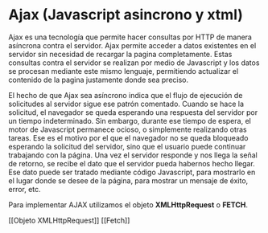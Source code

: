 
# Ajax (Javascript asincrono y xtml)

Ajax es una tecnología que permite hacer consultas por HTTP de manera asíncrona contra el servidor. Ajax permite acceder a datos existentes en el servidor sin necesidad de recargar la pagina completamente. Estas consultas contra el servidor se realizan por medio de Javascript y los datos se procesan mediante este mismo lenguaje, permitiendo actualizar el contenido de la pagina justamente donde sea preciso.

El hecho de que Ajax sea asíncrono indica que el flujo de ejecución de solicitudes al servidor sigue ese patrón comentado. Cuando se hace la solicitud, el navegador se queda esperando una respuesta del servidor por un tiempo indeterminado. Sin embargo, durante ese tiempo de espera, el motor de Javascript permanece ocioso, o simplemente realizando otras tareas. Ese es el motivo por el que el navegador no se queda bloqueado esperando la solicitud del servidor, sino que el usuario puede continuar trabajando con la página. Una vez el servidor responde y nos llega la señal de retorno, se recibe el dato que el servidor pueda habernos hecho llegar. Ese dato puede ser tratado mediante código Javascript, para mostrarlo en el lugar donde se desee de la página, para mostrar un mensaje de éxito, error, etc.

Para implementar AJAX utilizamos el objeto **XMLHttpRequest** o **FETCH**.

[[Objeto XMLHttpRequest]]
[[Fetch]]